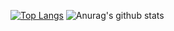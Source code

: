 [![Top Langs](https://github-readme-stats.vercel.app/api/top-langs/?username=0xWaleed&layout=compact&theme=dark&hide=html&langs_count=10)](https://github.com/anuraghazra/github-readme-stats) ![Anurag's github stats](https://github-readme-stats.vercel.app/api?username=0xWaleed&count_private=true&theme=dark&show_icons=true&include_all_commits=true&show_owner=true)

